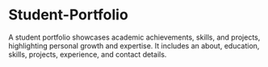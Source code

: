 # Student-Portfolio
A student portfolio showcases academic achievements, skills, and projects, highlighting personal growth and expertise. It includes an about, education, skills, projects, experience, and contact details.

